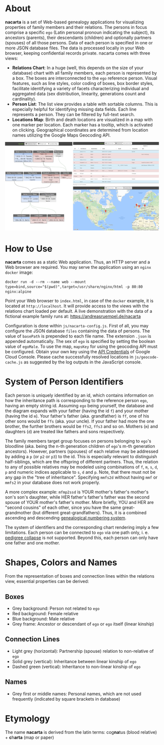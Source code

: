 # About
**nacarta** is a set of Web-based genealogy applications for visualizing properties of family members and their relations. The persons in focus comprise a specific `ego` (Latin personal pronoun indicating the subject), its ancestors (parents), their descendants (children) and optionally partners (spouses) of all those persons. Data of each person is specified in one or more JSON database files. The data is processed locally in your Web browser, keeping confidential records private. nacarta comes with three views:

* **Relations Chart**: In a huge (well, this depends on the size of your database) chart with all family members, each person is represented by a box. The boxes are interconnected to the `ego` reference person. Visual features, such as line styles, color coding of boxes, box border styles, facilitate identifying a variety of facets characterizing individual and aggregated data (sex distribution, linearity, generations count and cardinality).
* **Person List**: The list view provides a table with sortable columns. This is especially helpful for identifying missing data fields. Each line represents a person. They can be filtered by full-text search.
* **Locations Map**: Birth and death locations are visualized in a map with one marker per location. Each marker has a tooltip, which is activated on clicking. Geographical coordinates are determined from location names utilizing the Google Maps Geocoding API. 

![Views of nacarta showing a fictional example family](images/nacarta-views-screenshot.png)

# How to Use
**nacarta** comes as a static Web application. Thus, an HTTP server and a Web browser are required. You may serve the application using an `nginx` `docker` image:

```
docker run -d --rm --name web --mount type=bind,source="$(pwd)",target=/usr/share/nginx/html -p 80:80 nginx:alpine
```

Point your Web browser to `index.html`, in case of the `docker` example, it is located at `http://localhost`. It will provide access to the views with the relations chart loaded per default. A live demonstration with the data of a fictional example family runs at: https://andreasruempel.de/nacarta

Configuration is done within `js/nacarta-config.js`. First of all, you may configure the JSON database `files` containing the data of persons. The value of `basePath` is prepended to each file name. The extension `.json` is appended automatically. The sex of `ego` is specified by setting the boolean value of `egoMale`. To use the map, `mapsKey` for using the geocoding API must be configured. Obtain your own key using the [API Credentials](https://console.cloud.google.com/apis/credentials) of Google Cloud Console. Please cache successfully resolved locations in `js/geocode-cache.js` as suggested by the log outputs in the JavaScript console.

# System of Person Identifiers
Each person is uniquely identified by an id, which contains information on how the inheritance path is corresponding to the reference person `ego`, having an empty string id. Assuming `ego` being yourself, the database and the diagram expands with your father (having the id `f`) and your mother (having the id `m`). Your father's father (aka. grandfather) is `ff`, one of his other sons would be `ffs` (aka. your uncle). If your father had more the one brother, the further brothers would be `ffs2`, `ffs3` and so on. Mothers (`m`) and daughters (`d`) are treated like fathers and sons respectively.

The family members target group focuses on persons belonging to `ego`'s bloodline (aka. being the n-th generation children of `ego`'s m-th generation ancestors). However, partners (spouses) of each relative may be addressed by adding a `p` (or `p2` or `p3`) to the id. This is especially relevant to distinguish half-siblings, which are the offspring of different partners. Thus, the relation to any of possible relatives may be modeled using combinations of `f`, `m`, `s`, `d`, `p` and numeric indices applicable to `s`, `d` and `p`. Note, that there must not be any gap in the "tree of inheritance". Specifying `mmfs2d` without having `mmf` or `mmfs2` in your database does not work properly.

A more complex example: `mfmp2ssd` is YOUR mother's father's mother's son's son's daughter, while HER father's father's father was the second spouse of YOUR mother's father's mother. More briefly, YOU and HER are "second cousins" of each other, since you have the same great-grandmother (but different great-grandfathers). Thus, it is a combined ascending and descending [genealogical numbering system](https://en.wikipedia.org/wiki/Genealogical_numbering_systems).

The system of identifiers and the corresponding chart rendering imply a few limitations. Each person can be connected to `ego` via one path only, i. e. [pedigree collapse](https://en.wikipedia.org/wiki/Pedigree_collapse) is not supported. Beyond this, each person can only have one father and one mother.

# Shapes, Colors and Names
From the representation of boxes and connection lines within the relations view, essential properties can be derived:

## Boxes
* Grey background: Person not related to `ego`
* Red background: Female relative
* Blue background: Male relative
* Grey frame: Ancestor or descendant of `ego` or `ego` itself (linear kinship)

## Connection Lines
* Light grey (horizontal): Partnership (spouse) relation to non-relative of `ego`
* Solid grey (vertical): Inheritance between linear kinship of `ego`
* Dashed green (vertical): Inheritance to non-linear kinship of `ego`

## Names
* Grey first or middle names: Personal names, which are not used frequently (indicated by square brackets in database)

# Etymology
The name **nacarta** is derived from the latin terms: cog**na**tus (blood relative) + **c**h**arta** (map or paper)
